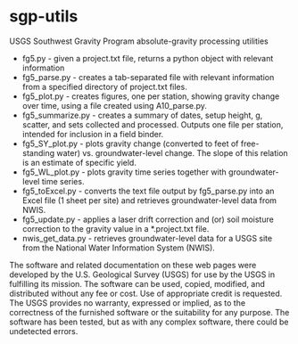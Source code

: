 # sgp-utils
USGS Southwest Gravity Program absolute-gravity processing utilities

* fg5.py - given a project.txt file, returns a python object with relevant information
* fg5_parse.py - creates a tab-separated file with relevant information from a specified directory of project.txt files.
* fg5_plot.py - creates figures, one per station, showing gravity change over time, using a file created using A10_parse.py.
* fg5_summarize.py - creates a summary of dates, setup height, g, scatter, and sets collected and processed. Outputs one file per station, intended for inclusion in a field binder.
* fg5_SY_plot.py - plots gravity change (converted to feet of free-standing water) vs. groundwater-level change. The slope of this relation is an estimate of specific yield.
* fg5_WL_plot.py - plots gravity time series together with groundwater-level time series.
* fg5_toExcel.py - converts the text file output by fg5_parse.py into an Excel file (1 sheet per site) and retrieves groundwater-level data from NWIS.
* fg5_update.py - applies a laser drift correction and (or) soil moisture correction to the gravity value in a *.project.txt file.
* nwis_get_data.py - retrieves groundwater-level data for a USGS site from the National Water Information System (NWIS). 

The software and related documentation on these web pages were developed by the U.S. Geological Survey (USGS) for use by the USGS in fulfilling its mission. The software can be used, copied, modified, and distributed without any fee or cost. Use of appropriate credit is requested. The USGS provides no warranty, expressed or implied, as to the correctness of the furnished software or the suitability for any purpose. The software has been tested, but as with any complex software, there could be undetected errors.
